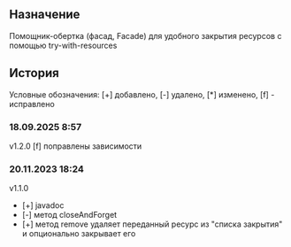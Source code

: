## Назначение
Помощник-обертка (фасад, Facade) для удобного закрытия ресурсов с помощью try-with-resources
## История
Условные обозначения: [+] добавлено, [-] удалено, [*] изменено, [f] - исправлено

### 18.09.2025 8:57
v1.2.0
[f] поправлены зависимости

### 20.11.2023 18:24
v1.1.0
  - [+] javadoc
  - [-] метод closeAndForget
  - [+] метод remove удаляет переданный ресурс из "списка закрытия" и опционально закрывает его
